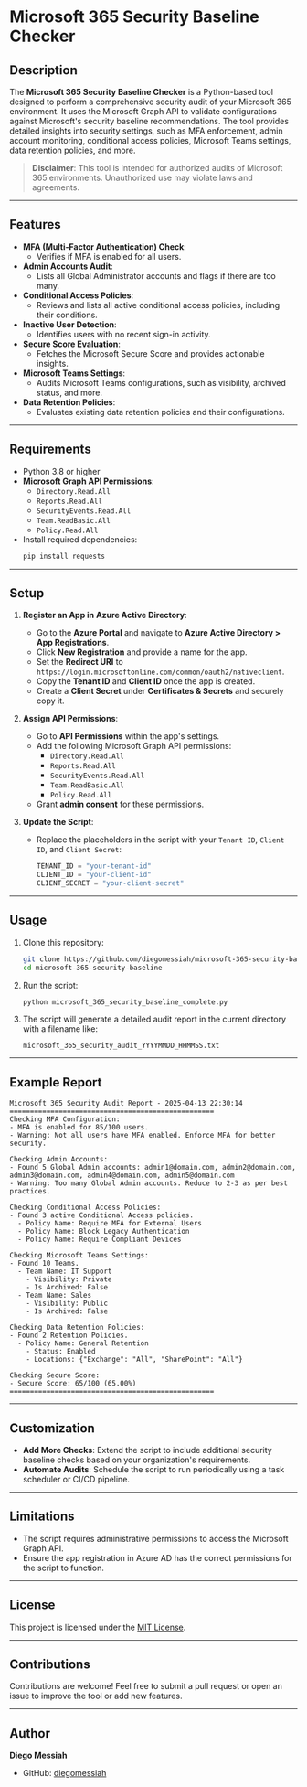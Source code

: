 # Microsoft 365 Security Baseline Checker

## Description
The **Microsoft 365 Security Baseline Checker** is a Python-based tool designed to perform a comprehensive security audit of your Microsoft 365 environment. It uses the Microsoft Graph API to validate configurations against Microsoft's security baseline recommendations. The tool provides detailed insights into security settings, such as MFA enforcement, admin account monitoring, conditional access policies, Microsoft Teams settings, data retention policies, and more.

> **Disclaimer**: This tool is intended for authorized audits of Microsoft 365 environments. Unauthorized use may violate laws and agreements.

---

## Features
- **MFA (Multi-Factor Authentication) Check**:
  - Verifies if MFA is enabled for all users.
- **Admin Accounts Audit**:
  - Lists all Global Administrator accounts and flags if there are too many.
- **Conditional Access Policies**:
  - Reviews and lists all active conditional access policies, including their conditions.
- **Inactive User Detection**:
  - Identifies users with no recent sign-in activity.
- **Secure Score Evaluation**:
  - Fetches the Microsoft Secure Score and provides actionable insights.
- **Microsoft Teams Settings**:
  - Audits Microsoft Teams configurations, such as visibility, archived status, and more.
- **Data Retention Policies**:
  - Evaluates existing data retention policies and their configurations.

---

## Requirements
- Python 3.8 or higher
- **Microsoft Graph API Permissions**:
  - `Directory.Read.All`
  - `Reports.Read.All`
  - `SecurityEvents.Read.All`
  - `Team.ReadBasic.All`
  - `Policy.Read.All`
- Install required dependencies:
  ```bash
  pip install requests
  ```

---

## Setup
1. **Register an App in Azure Active Directory**:
   - Go to the **Azure Portal** and navigate to **Azure Active Directory > App Registrations**.
   - Click **New Registration** and provide a name for the app.
   - Set the **Redirect URI** to `https://login.microsoftonline.com/common/oauth2/nativeclient`.
   - Copy the **Tenant ID** and **Client ID** once the app is created.
   - Create a **Client Secret** under **Certificates & Secrets** and securely copy it.

2. **Assign API Permissions**:
   - Go to **API Permissions** within the app's settings.
   - Add the following Microsoft Graph API permissions:
     - `Directory.Read.All`
     - `Reports.Read.All`
     - `SecurityEvents.Read.All`
     - `Team.ReadBasic.All`
     - `Policy.Read.All`
   - Grant **admin consent** for these permissions.

3. **Update the Script**:
   - Replace the placeholders in the script with your `Tenant ID`, `Client ID`, and `Client Secret`:
     ```python
     TENANT_ID = "your-tenant-id"
     CLIENT_ID = "your-client-id"
     CLIENT_SECRET = "your-client-secret"
     ```

---

## Usage
1. Clone this repository:
   ```bash
   git clone https://github.com/diegomessiah/microsoft-365-security-baseline.git
   cd microsoft-365-security-baseline
   ```

2. Run the script:
   ```bash
   python microsoft_365_security_baseline_complete.py
   ```

3. The script will generate a detailed audit report in the current directory with a filename like:
   ```
   microsoft_365_security_audit_YYYYMMDD_HHMMSS.txt
   ```

---

## Example Report
```plaintext
Microsoft 365 Security Audit Report - 2025-04-13 22:30:14
==================================================
Checking MFA Configuration:
- MFA is enabled for 85/100 users.
- Warning: Not all users have MFA enabled. Enforce MFA for better security.

Checking Admin Accounts:
- Found 5 Global Admin accounts: admin1@domain.com, admin2@domain.com, admin3@domain.com, admin4@domain.com, admin5@domain.com
- Warning: Too many Global Admin accounts. Reduce to 2-3 as per best practices.

Checking Conditional Access Policies:
- Found 3 active Conditional Access policies.
  - Policy Name: Require MFA for External Users
  - Policy Name: Block Legacy Authentication
  - Policy Name: Require Compliant Devices

Checking Microsoft Teams Settings:
- Found 10 Teams.
  - Team Name: IT Support
    - Visibility: Private
    - Is Archived: False
  - Team Name: Sales
    - Visibility: Public
    - Is Archived: False

Checking Data Retention Policies:
- Found 2 Retention Policies.
  - Policy Name: General Retention
    - Status: Enabled
    - Locations: {"Exchange": "All", "SharePoint": "All"}

Checking Secure Score:
- Secure Score: 65/100 (65.00%)
==================================================
```

---

## Customization
- **Add More Checks**: Extend the script to include additional security baseline checks based on your organization's requirements.
- **Automate Audits**: Schedule the script to run periodically using a task scheduler or CI/CD pipeline.

---

## Limitations
- The script requires administrative permissions to access the Microsoft Graph API.
- Ensure the app registration in Azure AD has the correct permissions for the script to function.

---

## License
This project is licensed under the [MIT License](LICENSE).

---

## Contributions
Contributions are welcome! Feel free to submit a pull request or open an issue to improve the tool or add new features.

---

## Author
**Diego Messiah**
- GitHub: [diegomessiah](https://github.com/diegomessiah)
